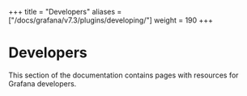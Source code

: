 +++
title = "Developers"
aliases = ["/docs/grafana/v7.3/plugins/developing/"]
weight = 190
+++

# Developers

This section of the documentation contains pages with resources for Grafana developers.
